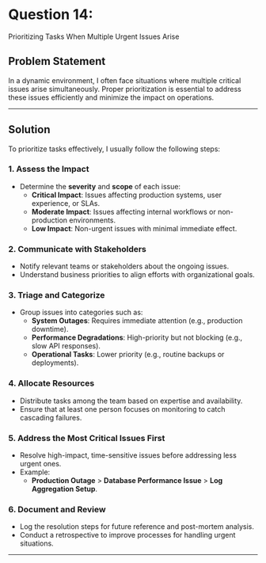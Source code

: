 # Question 14:
 Prioritizing Tasks When Multiple Urgent Issues Arise

## Problem Statement

In a dynamic environment, I often face situations where multiple critical issues arise simultaneously. Proper prioritization is essential to address these issues efficiently and minimize the impact on operations.

---

## Solution

To prioritize tasks effectively,  I usually follow the following steps:

### 1. **Assess the Impact**
- Determine the **severity** and **scope** of each issue:
  - **Critical Impact**: Issues affecting production systems, user experience, or SLAs.
  - **Moderate Impact**: Issues affecting internal workflows or non-production environments.
  - **Low Impact**: Non-urgent issues with minimal immediate effect.

### 2. **Communicate with Stakeholders**
- Notify relevant teams or stakeholders about the ongoing issues.
- Understand business priorities to align efforts with organizational goals.

### 3. **Triage and Categorize**
- Group issues into categories such as:
  - **System Outages**: Requires immediate attention (e.g., production downtime).
  - **Performance Degradations**: High-priority but not blocking (e.g., slow API responses).
  - **Operational Tasks**: Lower priority (e.g., routine backups or deployments).

### 4. **Allocate Resources**
- Distribute tasks among the team based on expertise and availability.
- Ensure that at least one person focuses on monitoring to catch cascading failures.

### 5. **Address the Most Critical Issues First**
- Resolve high-impact, time-sensitive issues before addressing less urgent ones.
- Example:
  - **Production Outage** > **Database Performance Issue** > **Log Aggregation Setup**.

### 6. **Document and Review**
- Log the resolution steps for future reference and post-mortem analysis.
- Conduct a retrospective to improve processes for handling urgent situations.

---